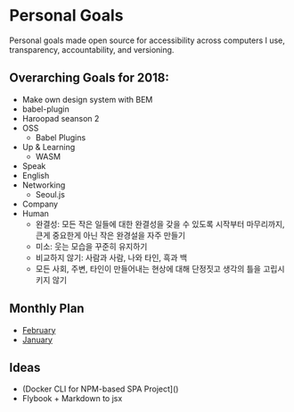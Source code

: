 # Personal Goals

Personal goals made open source for accessibility across computers I use, transparency, accountability, and versioning.

## Overarching Goals for 2018:

* Make own design system with BEM
* babel-plugin
* Haroopad seanson 2
* OSS
  * Babel Plugins
* Up & Learning
  * WASM
* Speak
* English
* Networking
  * Seoul.js
* Company
* Human
  * 완결성: 모든 작은 일들에 대한 완결성을 갖을 수 있도록 시작부터 마무리까지, 큰게 중요한게 아닌 작은 완경설을 자주 만들기
  * 미소: 웃는 모습을 꾸준히 유지하기
  * 비교하지 않기: 사람과 사람, 나와 타인, 흑과 백
  * 모든 사회, 주변, 타인이 만들어내는 현상에 대해 단정짓고 생각의 틀을 고립시키지 않기

## Monthly Plan

* [February](2018/february.md)
* [January](2018/january.md)

## Ideas

* (Docker CLI for NPM-based SPA Project]()
* Flybook + Markdown to jsx
